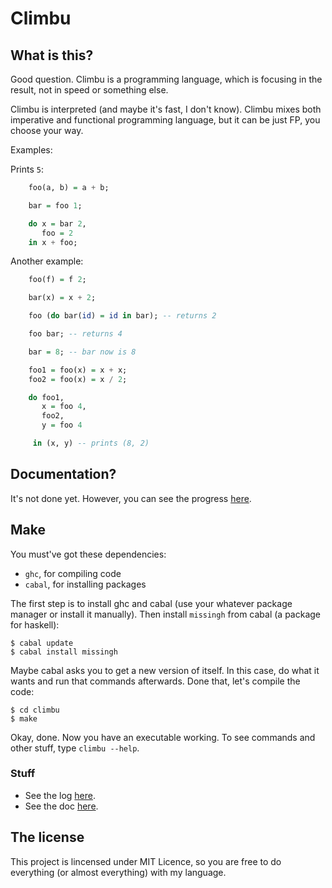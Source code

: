 Climbu
=======
## What is this?
Good question. Climbu is a programming language, which is focusing in the result, not in speed or something else.

Climbu is interpreted (and maybe it's fast, I don't know). Climbu mixes both imperative and functional programming language, but it can be just FP, you choose your way.

Examples:

Prints `5`:

```haskell
    foo(a, b) = a + b;

    bar = foo 1;

    do x = bar 2,
       foo = 2
    in x + foo;
```

Another example:

```haskell
    foo(f) = f 2;

    bar(x) = x + 2;

    foo (do bar(id) = id in bar); -- returns 2

    foo bar; -- returns 4

    bar = 8; -- bar now is 8
```

```haskell
    foo1 = foo(x) = x + x;
    foo2 = foo(x) = x / 2;

    do foo1,
       x = foo 4,
       foo2,
       y = foo 4

     in (x, y) -- prints (8, 2)
```

## Documentation?
It's not done yet. However, you can see the progress [here](http://climbu.readthedocs.org/en/latest/).

## Make
You must've got these dependencies:

+ ``ghc``, for compiling code
+ ``cabal``, for installing packages

The first step is to install ghc and cabal (use your whatever package manager or install it manually). Then install `missingh` from cabal (a package for haskell):

    $ cabal update
    $ cabal install missingh

Maybe cabal asks you to get a new version of itself. In this case, do what it wants and run that commands afterwards. Done that, let's compile the code:

    $ cd climbu
    $ make

Okay, done. Now you have an executable working. To see commands and other stuff, type  ``climbu --help``.

### Stuff
+ See the log [here](https://github.com/thelostt/climbu/blob/master/log.md).
+ See the doc [here](http://climbu.readthedocs.org/en/latest/).

## The license
This project is lincensed under MIT Licence, so you are free to do everything (or almost everything) with my language.
